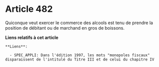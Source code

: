 # Article 482

Quiconque veut exercer le commerce des alcools est tenu de prendre la position de débitant ou de marchand en gros de
boissons.

**Liens relatifs à cet article**

	**Liens**:

	  - SPEC_APPLI: Dans l'édition 1997, les mots "monopoles fiscaux" disparaissent de l'intitulé du Titre III et de celui du chapitre IV
